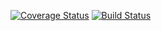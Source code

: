 <a href='https://coveralls.io/github/aalawy/c4cs-w18-rpn?branch=master'><img src='https://coveralls.io/repos/github/aalawy/c4cs-w18-rpn/badge.svg?branch=master' alt='Coverage Status' /></a>
[![Build Status](https://travis-ci.org/aalawy/c4cs-w18-rpn.svg?branch=master)](https://travis-ci.org/aalawy/c4cs-w18-rpn)

